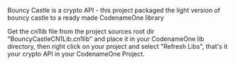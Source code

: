 Bouncy Castle is a crypto API - this project packaged the light version of bouncy castle to a ready made CodenameOne library

Get the cn1lib file from the project sources root dir "BouncyCastleCN1Lib.cn1lib" and place it in your CodenameOne lib directory, then right click on your project and select "Refresh Libs", that's it your crypto API in your CodenameOne Project.
